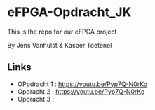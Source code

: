 # eFPGA-Opdracht_JK

This is the repo for our eFPGA project

By Jens Vanhulst & Kasper Toetenel

## Links
- OPpdracht 1 : https://youtu.be/Pyp7Q-N0rKo
- Opdracht 2 :  https://youtu.be/Pyp7Q-N0rKo
- Opdracht 3 : 